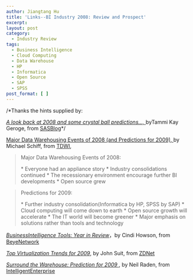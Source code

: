 ```yaml
---
author: Jiangtang Hu
title: 'Links--BI Industry 2008: Review and Prospect'
excerpt:
layout: post
category:
  - Industry Review
tags:
  - Business Intelligence
  - Cloud Computing
  - Data Warehouse
  - HP
  - Informatica
  - Open Source
  - SAP
  - SPSS
post_format: [ ]
---
```

 /*Thanks the hints supplied by: </p> 
 

[*A look back at 2008 and some crystal ball predictions…,* ][1]byTammi Kay Geroge, from [SASBlog][2]*/ 

 

[Major Data Warehousing Events of 2008 (and Predictions for 2009), ][3]by Michael Schiff, from [TDWI][4], 

 

>  Major Data Warehousing Events of 2008: 
> 
>  
> 
> </p> 
> *   Everyone had an appliance story
> *   Industry consolidations continued
> *   The recessionary environment encourage further BI developments
> *   Open source grew
> </span></ul> </blockquote> 
>  
> 
> >  Predictions for 2009: 
> > 
> >  
> > 
> > </p> 
> > *   Further industry consolidation(Informatica by HP, SPSS by SAP)
> > *   Cloud computing will come down to earth
> > *   Open source growth will accelerate
> > *   The IT world will become greener
> > *   Major emphasis on solutions rather than tools and technology
> > </span></ul> </blockquote> 
> >  
> > 
> > *[BusinessIntelligence Tools: Year in Review][5]*，by Cindi Howson, from[ BeyeNetwork][6]
> > 
> >  
> > 
> > *[Top Virtualization Trends for 2009][7]*, by John Suit, from [ZDNet][8]
> > 
> >  
> > 
> > [*Surround the Warehouse: Prediction for 2009* ][9], by Neil Raden, from [IntelligentEnterprise][10]
> > 
> >  </div>

 [1]: http://blogs.sas.com/bipie/index.php?/archives/43-A-look-back-at-2008-and-some-crystal-ball-predictions....html
 [2]: http://blogs.sas.com/
 [3]: http://www.tdwi.org/News/display.aspx?ID=9261
 [4]: http://www.tdwi.org/
 [5]: http://www.b-eye-network.com/view/9298
 [6]: http://www.b-eye-network.com/
 [7]: http://news.zdnet.com/2424-9595_22-255255.html
 [8]: http://www.zdnet.com/
 [9]: http://www.intelligententerprise.com/blog/archives/2008/12/a_prediction_fo.html
 [10]: http://www.intelligententerprise.com/
